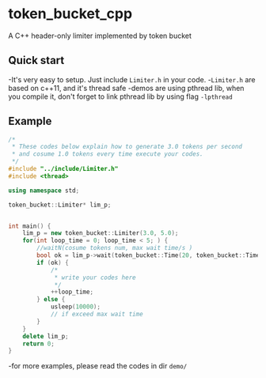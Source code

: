 # token_bucket_cpp
A C++ header-only limiter implemented by token bucket

## Quick start

-It's very easy to setup. Just include `Limiter.h` in your code.
-`Limiter.h` are based on c++11, and it's thread safe
-demos are using pthread lib, when you compile it, don't forget to link pthread lib by using flag `-lpthread`

## Example

```c++
/*
 * These codes below explain how to generate 3.0 tokens per second
 * and cosume 1.0 tokens every time execute your codes.
 */
#include "../include/Limiter.h"
#include <thread>

using namespace std;

token_bucket::Limiter* lim_p;


int main() {
    lim_p = new token_bucket::Limiter(3.0, 5.0);
    for(int loop_time = 0; loop_time < 5; ) {
        //waitN(cosume tokens num, max wait time/s )
        bool ok = lim_p->wait(token_bucket::Time(20, token_bucket::Time::TIME_UNIT_S));
        if (ok) {
            /*
             * write your codes here
             */
            ++loop_time;
        } else {
            usleep(10000);
            // if exceed max wait time
        }
    }
    delete lim_p;
    return 0;
}
```

-for more examples, please read the codes in dir `demo/`
